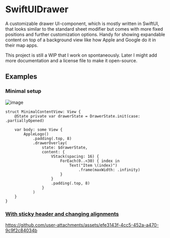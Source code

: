 # SwiftUIDrawer

A customizable drawer UI-component, which is mostly written in SwiftUI, that looks similar to the standard sheet modifier but comes with more fixed positions and further customization options.
Handy for showing expandable content on top of a background view like how Apple and Google do it in their map apps.

This project is still a WIP that I work on spontaneously. Later I might add more documentation and a license file to make it open-source.

## Examples

### Minimal setup

![image](https://github.com/user-attachments/assets/5c4c22e8-db86-4beb-9a44-ee43f2486d40)

```
struct MinimalContentView: View {
    @State private var drawerState = DrawerState.init(case: .partiallyOpened)
    
    var body: some View {
        AppleLogo()
            .padding(.top, 8)
            .drawerOverlay(
                state: $drawerState,
                content: {
                    VStack(spacing: 16) {
                        ForEach(0..<30) { index in
                            Text("Item \(index)")
                                .frame(maxWidth: .infinity)
                        }
                    }
                    .padding(.top, 8)
                }
            )
    }
}
```

### [With sticky header and changing alignments](https://github.com/aswinter90/SwiftUIDrawer/blob/main/SwiftUIDrawer-Demo/SwiftUIDrawer-Demo/ContentView.swift)

https://github.com/user-attachments/assets/efe3143f-4cc5-452a-a470-9c9f2c84034b
